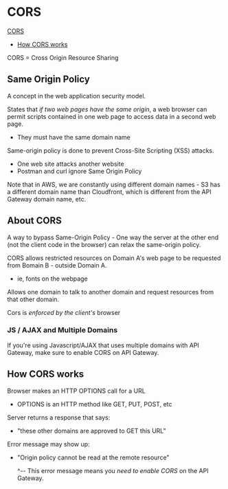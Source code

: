 # CORS 

[CORS](#CORS)

* [How CORS works](#How-CORS-works)

CORS = Cross Origin Resource Sharing

## Same Origin Policy

A concept in the web application security model.

States that *if two web pages have the same origin*, a web browser can permit scripts contained in one web page to access data in a second web page.

* They must have the same domain name

Same-origin policy is done to prevent Cross-Site Scripting (XSS) attacks.

* One web site attacks another website
* Postman and curl ignore Same Origin Policy

Note that in AWS, we are constantly using different domain names - S3 has a different domain name than Cloudfront, which is different from the API Gateway domain name, etc.

## About CORS

A way to bypass Same-Origin Policy - One way the server at the other end (not the client code in the browser) can relax the same-origin policy.

CORS allows restricted resources on Domain A's web page to be requested from Bomain B - outside Domain A.

* ie, fonts on the webpage

Allows one domain to talk to another domain and request resources from that other domain.  

Cors is *enforced by the client's* browser

### JS / AJAX and Multiple Domains

If you're using Javascript/AJAX that uses multiple domains with API Gateway, make sure to enable CORS on API Gateway.

## How CORS works

Browser makes an HTTP OPTIONS call for a URL

* OPTIONS is an HTTP method like GET, PUT, POST, etc

Server returns a response that says:

* "these other domains are approved to GET this URL"

Error message may show up:

* "Origin policy cannot be read at the remote resource"

    ^-- This error message means you *need to enable CORS* on the API Gateway. 
